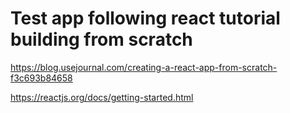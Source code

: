 # Test app following react tutorial building from scratch

https://blog.usejournal.com/creating-a-react-app-from-scratch-f3c693b84658

https://reactjs.org/docs/getting-started.html
